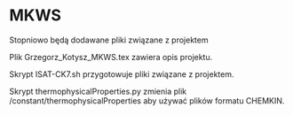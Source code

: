 # MKWS

Stopniowo będą dodawane pliki związane z projektem

Plik Grzegorz_Kotysz_MKWS.tex zawiera opis projektu.

Skrypt ISAT-CK7.sh przygotowuje pliki związane z projektem.

Skrypt thermophysicalProperties.py zmienia plik /constant/thermophysicalProperties aby używać plików formatu CHEMKIN.
